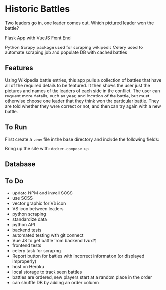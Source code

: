 # Historic Battles
Two leaders go in, one leader comes out. Which pictured leader won the battle?

Flask App with VueJS Front End

Python Scrapy package used for scraping wikipedia
Celery used to automate scraping job and populate DB with cached battles


## Features
Using Wikipedia battle entries, this app pulls a collection of battles that have all of the required details to be featured. It then shows the user just the pictures and names of the leaders of each side in the conflict. The user can request more details, such as year, and location of the battle, but must otherwise choose one leader that they think won the particular battle. They are told whether they were correct or not, and then can try again with a new battle.

## To Run
First create a `.env` file in the base directory and include the following fields:

Bring up the site with:
`docker-compose up`

## Database


## To Do
* update NPM and install SCSS
* use SCSS
* vector graphic for VS icon
* VS icon between leaders
* python scraping
* standardize data
* python API
* backend tests
* automated testing with git connect
* Vue JS to get battle from backend (vux?)
* frontend tests
* celery task for scraping
* Report button for battles with incorrect information (or displayed improperly)
* host on Heroku
* local storage to track seen battles
* battles are ordered, new players start at a random place in the order 
* can shuffle DB by adding an order column
